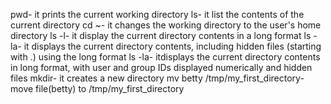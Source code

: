 pwd- it prints the current working directory
ls- it list the contents of the current directory
cd ~- it changes the working directory to the user's home directory
ls -l- it display the current directory contents in a long format
ls -la- it displays the current directory contents, including hidden files (starting with .) using the long format
ls -la- itdisplays the current directory contents in long format, with user and group IDs displayed numerically and hidden files
mkdir- it creates a new directory
mv betty /tmp/my_first_directory- move file(betty) to /tmp/my_first_directory
